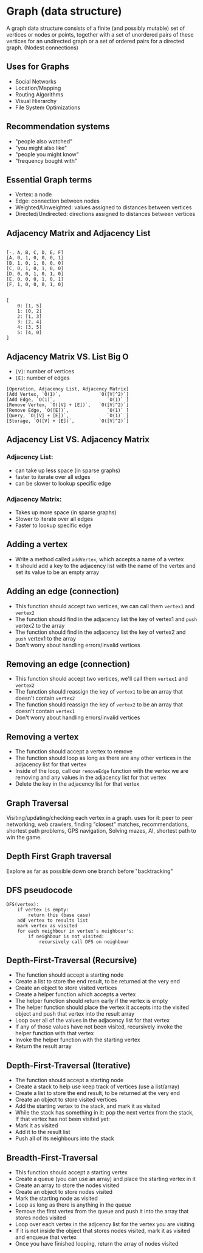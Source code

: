 # Graph (data structure)

A graph data structure consists of a finite (and possibly mutable) set of vertices or nodes or points, together with a set of unordered pairs of these vertices for an undirected graph or a set of ordered pairs for a directed graph. (Nodest connections)

## Uses for Graphs

- Social Networks
- Location/Mapping
- Routing Algorithms
- Visual Hierarchy
- File System Optimizations

## Recommendation systems

- "people also watched"
- "you might also like"
- "people you might know"
- "frequency bought with"

## Essential Graph terms

- Vertex: a node
- Edge: connection between nodes
- Weighted/Unweighted: values assigned to distances between vertices
- Directed/Undirected: directions assigned to distances between vertices

## Adjacency Matrix and Adjacency List

```

[-, A, B, C, D, E, F]
[A, 0, 1, 0, 0, 0, 1]
[B, 1, 0, 1, 0, 0, 0]
[C, 0, 1, 0, 1, 0, 0]
[D, 0, 0, 1, 0, 1, 0]
[E, 0, 0, 0, 1, 0, 1]
[F, 1, 0, 0, 0, 1, 0]

```

```

[
    0: [1, 5]
    1: [0, 2]
    2: [1, 3]
    3: [2, 4]
    4: [3, 5]
    5: [4, 0]
]

```

## Adjacency Matrix VS. List Big O

- `[V]`: number of vertices
- `[E]`: number of edges

```
[Operation, Adjacency List, Adjacency Matrix]
[Add Vertex, `O(1)`,              `O([V]^2)`]
[Add Edge, `O(1)`,                   `O(1)` ]
[Remove Vertex, `O([V] + [E])`,   `O([V]^2)`]
[Remove Edge, `O([E])`,              `O(1)` ]
[Query, `O([V] + [E])`,              `O(1)` ]
[Storage, `O([V] + [E])`,         `O([V]^2)`]
```

## Adjacency List VS. Adjacency Matrix

### Adjacency List:

- can take up less space (in sparse graphs)
- faster to iterate over all edges
- can be slower to lookup specific edge

### Adjacency Matrix:

- Takes up more space (in sparse graphs)
- Slower to iterate over all edges
- Faster to lookup specific edge

## Adding a vertex

- Write a method called `addVertex`, which accepts a name of a vertex
- It should add a key to the adjacency list with the name of the vertex and set its value to be an empty array

## Adding an edge (connection)

- This function should accept two vertices, we can call them `vertex1` and `vertex2`
- The function should find in the adjacency list the key of vertex1 and `push` vertex2 to the array
- The function should find in the adjacency list the key of vertex2 and `push` vertex1 to the array
- Don't worry about handling errors/invalid vertices

## Removing an edge (connection)

- This function should accept two vertices, we'll call them `vertex1` and `vertex2`
- The function should reassign the key of `vertex1` to be an array that doesn't contain `vertex2`
- The function should reassign the key of `vertex2` to be an array that doesn't contain `vertex1`
- Don't worry about handling errors/invalid vertices

## Removing a vertex

- The function should accept a vertex to remove
- The function should loop as long as there are any other vertices in the adjacency list for that vertex
- Inside of the loop, call our `removeEdge` function with the vertex we are removing and any values in the adjacency list for that vertex
- Delete the key in the adjacency list for that vertex

## Graph Traversal

Visiting/updating/checking each vertex in a graph. uses for it: peer to peer networking, web crawlers, finding "closest" matches, recommendations, shortest path problems, GPS navigation, Solving mazes, AI, shortest path to win the game.

## Depth First Graph traversal

Explore as far as possible down one branch before "backtracking"

## DFS pseudocode

```
DFS(vertex):
    if vertex is empty:
        return this (base case)
    add vertex to results list
    mark vertex as visited
    for each neighbour in vertex's neighbour's:
        if neighbour is not visited:
            recursively call DFS on neighbour
```

## Depth-First-Traversal (Recursive)

- The function should accept a starting node
- Create a list to store the end result, to be returned at the very end
- Create an object to store visited vertices
- Create a helper function which accepts a vertex
- The helper function should return early if the vertex is empty
- The helper function should place the vertex it accepts into the visited object and push that vertex into the result array
- Loop over all of the values in the adjacency list for that vertex
- If any of those values have not been visited, recursively invoke the helper function with that vertex
- Invoke the helper function with the starting vertex
- Return the result array

## Depth-First-Traversal (Iterative)

- The function should accept a starting node
- Create a stack to help use keep track of vertices (use a list/array)
- Create a list to store the end result, to be returned at the very end
- Create an object to store visited vertices
- Add the starting vertex to the stack, and mark it as visited
- While the stack has something in it: pop the next vertex from the stack, If that vertex has not been visited yet:
- Mark it as visited
- Add it to the result list
- Push all of its neighbours into the stack

## Breadth-First-Traversal

- This function should accept a starting vertex
- Create a queue (you can use an array) and place the starting vertex in it
- Create an array to store the nodes visited
- Create an object to store nodes visited
- Mark the starting node as visited
- Loop as long as there is anything in the queue
- Remove the first vertex from the queue and push it into the array that stores nodes visited
- Loop over each vertex in the adjcency list for the vertex you are visiting
- If it is not inside the object that stores nodes visited, mark it as visited and enqueue that vertex
- Once you have finished looping, return the array of nodes visited
